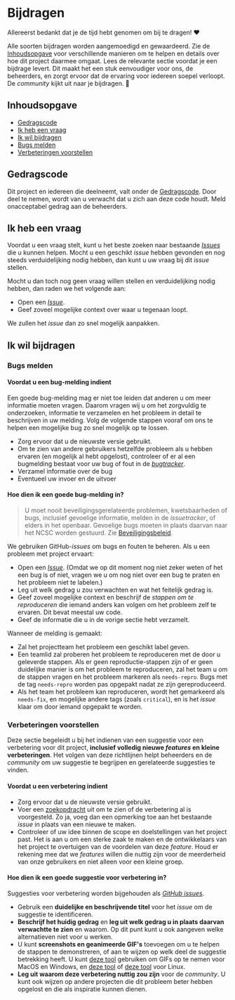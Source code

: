 # Bijdragen

Allereerst bedankt dat je de tijd hebt genomen om bij te dragen! ❤️

Alle soorten bijdragen worden aangemoedigd en gewaardeerd. Zie de
[Inhoudsopgave](#inhoudsopgave) voor verschillende manieren om te helpen en
details over hoe dit project daarmee omgaat. Lees de relevante sectie voordat je
een bijdrage levert. Dit maakt het een stuk eenvoudiger voor ons, de beheerders,
en zorgt ervoor dat de ervaring voor iedereen soepel verloopt. De _community_
kijkt uit naar je bijdragen. 🎉

## Inhoudsopgave

- [Gedragscode](#gedragscode)
- [Ik heb een vraag](#ik-heb-een-vraag)
- [Ik wil bijdragen](#ik-wil-bijdragen)
- [Bugs melden](#bugs-melden)
- [Verbeteringen voorstellen](#verbeteringen-voorstellen)

## Gedragscode

Dit project en iedereen die deelneemt, valt onder de
[Gedragscode](CODE_OF_CONDUCT.md). Door deel te nemen, wordt van u verwacht dat
u zich aan deze code houdt. Meld onacceptabel gedrag aan de beheerders.

## Ik heb een vraag

Voordat u een vraag stelt, kunt u het beste zoeken naar bestaande
_[Issues](../../issues/)_ die u kunnen helpen. Mocht u een geschikt _issue_
hebben gevonden en nog steeds verduidelijking nodig hebben, dan kunt u uw vraag
bij dit _issue_ stellen.

Mocht u dan toch nog geen vraag willen stellen en verduidelijking nodig hebben,
dan raden we het volgende aan:

- Open een _[Issue](../../issues/new)_.
- Geef zoveel mogelijke context over waar u tegenaan loopt.

We zullen het _issue_ dan zo snel mogelijk aanpakken.

## Ik wil bijdragen

### Bugs melden

#### Voordat u een bug-melding indient

Een goede bug-melding mag er niet toe leiden dat anderen u om meer informatie
moeten vragen. Daarom vragen wij u om het zorgvuldig te onderzoeken, informatie
te verzamelen en het probleem in detail te beschrijven in uw melding. Volg de
volgende stappen vooraf om ons te helpen een mogelijke bug zo snel mogelijk op
te lossen.

- Zorg ervoor dat u de nieuwste versie gebruikt.
- Om te zien van andere gebruikers hetzelfde probleem als u hebben ervaren (en
  mogelijk al hebt opgelost), controleer of er al een bugmelding bestaat voor uw
  bug of fout in de _[bugtracker](../..//issues?q=label%3Abug)_.
- Verzamel informatie over de bug
- Eventueel uw invoer en de uitvoer

#### Hoe dien ik een goede bug-melding in?

> U moet nooit beveiligingsgerelateerde problemen, kwetsbaarheden of bugs,
> inclusief gevoelige informatie, melden in de _issuetracker_, of elders in het
> openbaar. Gevoelige bugs moeten in plaats daarvan naar het NCSC worden
> gestuurd. Zie [Beveiligingsbeleid](SECURITY.md).

We gebruiken GitHub-_issues_ om bugs en fouten te beheren. Als u een probleem
met project ervaart:

- Open een _[Issue](../../issues/new)_. (Omdat we op dit moment nog niet zeker
  weten of het een bug is of niet, vragen we u om nog niet over een bug te
  praten en het probleem niet te labelen.)
- Leg uit welk gedrag u zou verwachten en wat het feitelijk gedrag is.
- Geef zoveel mogelijke context en beschrijf de _stappen om te reproduceren_ die
  iemand anders kan volgen om het probleem zelf te ervaren. Dit bevat meestal uw
  code.
- Geef de informatie die u in de vorige sectie hebt verzamelt.

Wanneer de melding is gemaakt:

- Zal het projectteam het probleem een geschikt label geven.
- Een teamlid zal proberen het probleem te reproduceren met de door u geleverde
  stappen. Als er geen reproductie-stappen zijn of er geen duidelijke manier is
  om het probleem te reproduceren, zal het team u om de stappen vragen en het
  probleem markeren als `needs-repro`. Bugs met de tag `needs-repro` worden pas
  opgepakt nadat ze zijn gereproduceerd.
- Als het team het probleem kan reproduceren, wordt het gemarkeerd als
  `needs-fix`, en mogelijke andere tags (zoals `critical`), en is het _issue_
  klaar om door iemand opgepakt te worden.

### Verbeteringen voorstellen

Deze sectie begeleidt u bij het indienen van een suggestie voor een verbetering
voor dit project, **inclusief volledig nieuwe _features_ en kleine
verbeteringen**. Het volgen van deze richtlijnen helpt beheerders en de
_community_ om uw suggestie te begrijpen en gerelateerde suggesties te vinden.

#### Voordat u een verbetering indient

- Zorg ervoor dat u de nieuwste versie gebruikt.
- Voer een [zoekopdracht](../../issues) uit om te zien of de verbetering al is
  voorgesteld. Zo ja, voeg dan een opmerking toe aan het bestaande _issue_ in
  plaats van een nieuwe te maken.
- Controleer of uw idee binnen de scope en doelstellingen van het project past.
  Het is aan u om een sterke zaak te maken en de ontwikkelaars van het project
  te overtuigen van de voordelen van deze _feature_. Houd er rekening mee dat we
  _features_ willen die nuttig zijn voor de meerderheid van onze gebruikers en
  niet alleen voor een kleine groep.

#### Hoe dien ik een goede suggestie voor verbetering in?

Suggesties voor verbetering worden bijgehouden als
_[GitHub issues](../../issues)_.

- Gebruik een **duidelijke en beschrijvende titel** voor het _issue_ om de
  suggestie te identificeren.
- **Beschrijf het huidig gedrag** en **leg uit welk gedrag u in plaats daarvan
  verwachtte te zien** en waarom. Op dit punt kunt u ook aangeven welke
  alternatieven niet voor u werken.
- U kunt **screenshots en geanimeerde GIF's** toevoegen om u te helpen de
  stappen te demonstreren, of aan te wijzen op welk deel de suggestie betrekking
  heeft. U kunt [deze tool](https://www.cockos.com/licecap/) gebruiken om GIFs
  op te nemen voor MacOS en Windows, en
  [deze tool](https://github.com/colinkeenan/silentcast) of
  [deze tool](https://github.com/GNOME/byzanz) voor Linux.
- **Leg uit waarom deze verbetering nuttig zou zijn** voor de _community_. U
  kunt ook wijzen op andere projecten die dit probleem beter hebben opgelost en
  die als inspiratie kunnen dienen.
